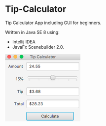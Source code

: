 # Tip-Calculator 
Tip Calculator App including GUI for beginners. 

 Written in Java SE 8 using:
  * Intellij IDEA
  * JavaFx Scenebuilder 2.0. 
  
  ![Alt text](https://github.com/BalkanBasileus/Tip-Calculator/blob/master/Screenshot/Screenshot01.png?raw=true "Optional Title")
